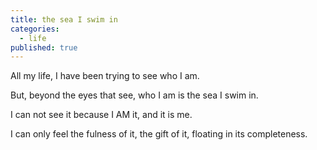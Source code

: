 ```yaml
---
title: the sea I swim in
categories:
  - life
published: true
---
```


All my life,
I have been trying
to see who I am.

But,
beyond the eyes that see,
who I am
is the sea
I swim in.

I can not see it
because I AM it,
and it is me.

I can only feel
the fulness of it,
the gift of it,
floating
in its completeness.

